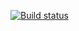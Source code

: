 [![Build status](https://ci.appveyor.com/api/projects/status/o3qs5as2efylnlgt?svg=true)](https://ci.appveyor.com/project/MSUDenverSystemsEngineering/acl)

